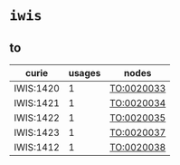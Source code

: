 # `iwis`

## to

| curie     |   usages | nodes                                                   |
|-----------|----------|---------------------------------------------------------|
| IWIS:1420 |        1 | [TO:0020033](http://purl.obolibrary.org/obo/TO_0020033) |
| IWIS:1421 |        1 | [TO:0020034](http://purl.obolibrary.org/obo/TO_0020034) |
| IWIS:1422 |        1 | [TO:0020035](http://purl.obolibrary.org/obo/TO_0020035) |
| IWIS:1423 |        1 | [TO:0020037](http://purl.obolibrary.org/obo/TO_0020037) |
| IWIS:1412 |        1 | [TO:0020038](http://purl.obolibrary.org/obo/TO_0020038) |

